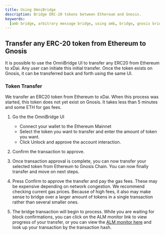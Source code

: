 ```yaml
---
title: Using OmniBridge
description: Bridge ERC-20 tokens between Ethereum and Gnosis.
keywords:
  [amb bridge, arbitrary message bridge, using amb, bridge, gnosis bridge, omnibridge, OmniBridges]
---
```



## Transfer any ERC-20 token from Ethereum to Gnosis
It is possible to use the OmniBridge UI to transfer any ERC20 from Ethereum to xDai. Any user can initiate this initial transfer. Once the token exists on Gnosis, it can be transferred back and forth using the same UI.

### Token Transfer
We transfer an ERC20 token from Ethereum to xDai. When this process was started, this token does not yet exist on Gnosis. It takes less than 5 minutes and some ETH for gas fees.

1. Go the the OmniBridge UI
   - Connect your wallet to the Ethereum Mainnet
   - Select the token you want to transfer and enter the amount of token you want.
   - Click Unlock and approve the account interaction.

2. Confirm the transaction to approve.
3. Once transaction approval is complete, you can now transfer your selected token from Ethereum to Gnosis Chain. You can now finally transfer and move on next steps.
4. Press Confirm to approve the transfer and pay the gas fees. These may be expensive depending on network congestion. We recommend checking current gas prices. Because of high fees, it also may make sense to bridge over a larger amount of tokens in a single transaction rather than several smaller ones.
5. The bridge transaction will begin to process. While you are waiting for block confirmations, you can click on the ALM monitor link to view progress of your transfer, or you can view the [ALM monitor here](https://alm-bridge-monitor.gnosischain.com/) and look up your transaction by the transaction hash.